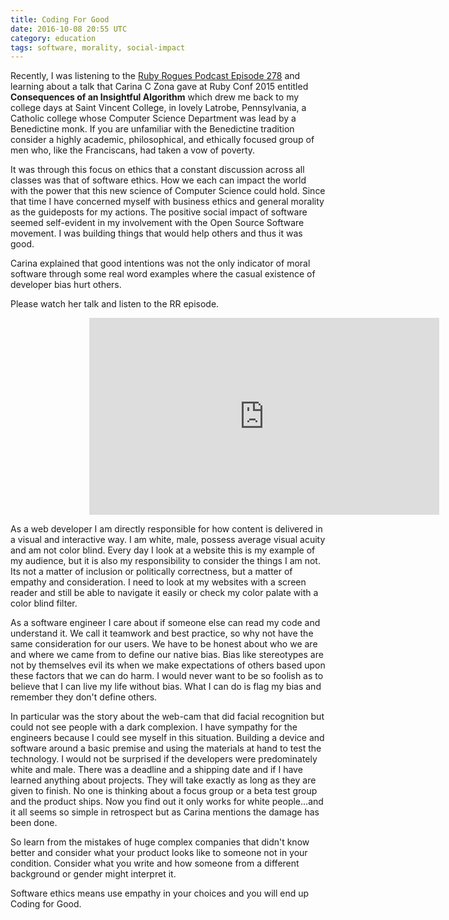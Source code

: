 ```yaml
---
title: Coding For Good
date: 2016-10-08 20:55 UTC
category: education
tags: software, morality, social-impact
---
```


Recently, I was listening to the [Ruby Rogues Podcast Episode 278](https://devchat.tv/ruby-rogues/278-rr-consequences-of-an-insightful-algorithm-with-carina-c-zona)
and learning about a talk that Carina C Zona gave at Ruby Conf 2015 entitled __Consequences of an Insightful Algorithm__ which drew me back to my college days at Saint Vincent College, in lovely Latrobe, Pennsylvania, a Catholic college whose Computer Science Department was lead by a Benedictine monk. If you are unfamiliar with the Benedictine tradition consider a highly academic, philosophical, and ethically focused group of men who, like the Franciscans, had taken a vow of poverty.

It was through this focus on ethics that a constant discussion across all classes was that of software ethics. How we each can impact the world with the power that this new science of Computer Science could hold. Since that time I have concerned myself with business ethics and general morality as the guideposts for my actions. The positive social impact of software seemed self-evident in my involvement with the Open Source Software movement. I was building things that would help others and thus it was good.

Carina explained that good intentions was not the only indicator of moral software through some real word examples where the casual existence of developer bias hurt others.

Please watch her talk and listen to the RR episode.

<div style="max-width: 50%; margin:auto;"><iframe width="560" height="315" src="https://www.youtube.com/embed/Vpr-xDmA2G4" frameborder="0" allowfullscreen></iframe></div>

As a web developer I am directly responsible for how content is delivered in a visual and interactive way. I am white, male, possess average visual acuity and am not color blind. Every day I look at a website this is my example of my audience, but it is also my responsibility to consider the things I am not. Its not a matter of inclusion or politically correctness, but a matter of empathy and consideration. I need to look at my websites with a screen reader and still be able to navigate it easily or check my color palate with a color blind filter.

As a software engineer I care about if someone else can read my code and understand it. We call it teamwork and best practice, so why not have the same consideration for our users. We have to be honest about who we are and where we came from to define our native bias. Bias like stereotypes are not by themselves evil its when we make expectations of others based upon these factors that we can do harm. I would never want to be so foolish as to believe that I can live my life without bias. What I can do is flag my bias and remember they don't define others.

In particular was the story about the web-cam that did facial recognition but could not see people with a dark complexion. I have sympathy for the engineers because I could see myself in this situation. Building a device and software around a basic premise and using the materials at hand to test the technology. I would not be surprised if the developers were predominately white and male. There was a deadline and a shipping date and if I have learned anything about projects. They will take exactly as long as they are given to finish. No one is thinking about a focus group or a beta test group and the product ships. Now you find out it only works for white people...and it all seems so simple in retrospect but as Carina mentions the damage has been done.

So learn from the mistakes of huge complex companies that didn't know better and consider what your product looks like to someone not in your condition. Consider what you write and how someone from a different background or gender might interpret it.

Software ethics means use empathy in your choices and you will end up Coding for Good.
